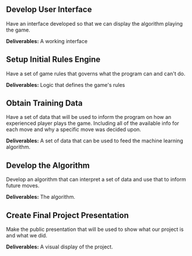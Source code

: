
## Develop User Interface

Have an interface developed so that we can display the algorithm playing the game.

**Deliverables:**
A working interface

## Setup Initial Rules Engine

Have a set of game rules that governs what the program can and can't do.

**Deliverables:**
Logic that defines the game's rules

## Obtain Training Data

Have a set of data that will be used to inform the program on how an experienced player plays the game. Including all of the available info for each move and why a specific move was decided upon.

**Deliverables:**
A set of data that can be used to feed the machine learning algorithm.

## Develop the Algorithm

Develop an algorithm that can interpret a set of data and use that to inform future moves.

**Deliverables:**
The algorithm.

## Create Final Project Presentation

Make the public presentation that will be used to show what our project is and what we did.

**Deliverables:**
A visual display of the project.
